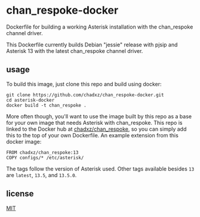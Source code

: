 # chan_respoke-docker
Dockerfile for building a working Asterisk installation with the chan_respoke channel driver.

This Dockerfile currently builds Debian "jessie" release with pjsip and Asterisk 13 with the 
latest chan_respoke channel driver.

## usage

To build this image, just clone this repo and build using docker:

    git clone https://github.com/chadxz/chan_respoke-docker.git
    cd asterisk-docker
    docker build -t chan_respoke .

More often though, you'll want to use the image built by this repo as a base for your 
own image that needs Asterisk with chan_respoke. This repo is linked to the Docker hub at 
[chadxz/chan_respoke][], so you can simply add this to the top of your own Dockerfile. An 
example extension from this docker image:

    FROM chadxz/chan_respoke:13
    COPY configs/* /etc/asterisk/

The tags follow the version of Asterisk used. Other tags available besides `13` are 
`latest`, `13.5`, and `13.5.0`.

## license

[MIT](https://github.com/chadxz/chan_respoke-docker/blob/master/LICENSE)

[chadxz/chan_respoke]: https://hub.docker.com/r/chadxz/chan_respoke/

